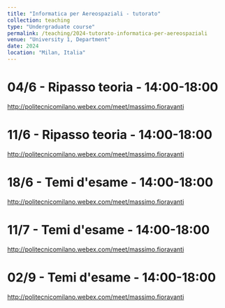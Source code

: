 ```yaml
---
title: "Informatica per Aereospaziali - tutorato"
collection: teaching
type: "Undergraduate course"
permalink: /teaching/2024-tutorato-informatica-per-aereospaziali
venue: "University 1, Department"
date: 2024
location: "Milan, Italia"
---
```



04/6 - Ripasso teoria - 14:00-18:00
======
http://politecnicomilano.webex.com/meet/massimo.fioravanti

11/6 - Ripasso teoria - 14:00-18:00
======
http://politecnicomilano.webex.com/meet/massimo.fioravanti

18/6 - Temi d'esame - 14:00-18:00
======
http://politecnicomilano.webex.com/meet/massimo.fioravanti

11/7 - Temi d'esame - 14:00-18:00
======
http://politecnicomilano.webex.com/meet/massimo.fioravanti

02/9 - Temi d'esame - 14:00-18:00
======
http://politecnicomilano.webex.com/meet/massimo.fioravanti

